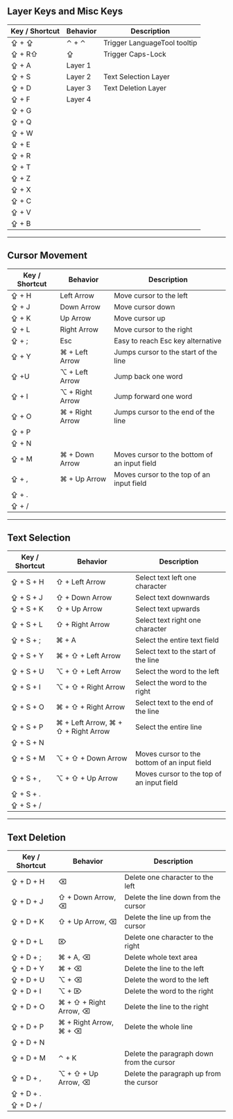 ## Layer Keys and Misc Keys

| Key / Shortcut | Behavior | Description |
| --- | --- | --- |
| ⇪ + ⇪ | ⌃ + ⌃ | Trigger LanguageTool tooltip |
| ⇪ + R⇧ | ⇪ | Trigger Caps-Lock |
| ⇪ + A | Layer 1 |  |
| ⇪ + S | Layer 2 | Text Selection Layer |
| ⇪ + D | Layer 3 | Text Deletion Layer |
| ⇪ + F | Layer 4 |  |
| ⇪ + G |  |  |
| ⇪ + Q |  |  |
| ⇪ + W |  |  |
| ⇪ + E |  |  |
| ⇪ + R |  |  |
| ⇪ + T |  |  |
| ⇪ + Z |  |  |
| ⇪ + X |  |  |
| ⇪ + C |  |  |
| ⇪ + V |  |  |
| ⇪ + B |  |  |

---

## Cursor Movement

| Key / Shortcut | Behavior | Description |
| --- | --- | --- |
| ⇪ + H | Left Arrow | Move cursor to the left |
| ⇪ + J | Down Arrow | Move cursor down |
| ⇪ + K | Up Arrow | Move cursor up |
| ⇪ + L | Right Arrow  | Move cursor to the right |
| ⇪ + ; | Esc | Easy to reach Esc key alternative |
| ⇪ + Y | ⌘ + Left Arrow | Jumps cursor to the start of the line |
| ⇪ +U | ⌥ + Left Arrow | Jump back one word |
| ⇪ + I | ⌥ + Right Arrow | Jump forward one word |
| ⇪ + O | ⌘ + Right Arrow | Jumps cursor to the end of the line |
| ⇪ + P |  |  |
| ⇪ + N |  |  |
| ⇪ + M | ⌘ + Down Arrow | Moves cursor to the bottom of an input field |
| ⇪ + , | ⌘ + Up Arrow | Moves cursor to the top of an input field |
| ⇪ + . |  |  |
| ⇪ + / |  |  |

---

## Text Selection

| Key / Shortcut | Behavior | Description |
| --- | --- | --- |
| ⇪ + S + H | ⇧ + Left Arrow | Select text left one character |
| ⇪ + S + J | ⇧ + Down Arrow | Select text downwards |
| ⇪ + S + K | ⇧ + Up Arrow | Select text upwards |
| ⇪ + S + L | ⇧ + Right Arrow  | Select text right one character |
| ⇪ + S + ; | ⌘ + A | Select the entire text field |
| ⇪ + S + Y | ⌘ + ⇧ + Left Arrow | Select text to the start of the line |
| ⇪ + S + U | ⌥ + ⇧ + Left Arrow | Select the word to the left |
| ⇪ + S + I | ⌥ + ⇧ + Right Arrow | Select the word to the right |
| ⇪ + S + O | ⌘ + ⇧ + Right Arrow | Select text to the end of the line |
| ⇪ + S + P | ⌘ + Left Arrow, ⌘ + ⇧ + Right Arrow | Select the entire line |
| ⇪ + S + N |  |  |
| ⇪ + S + M | ⌥ + ⇧ + Down Arrow | Moves cursor to the bottom of an input field |
| ⇪ + S + , | ⌥ + ⇧ + Up Arrow | Moves cursor to the top of an input field |
| ⇪ + S + . |  |  |
| ⇪ + S + / |  |  |

---

## Text Deletion

| Key / Shortcut | Behavior | Description |
| --- | --- | --- |
| ⇪ + D + H | ⌫ | Delete one character to the left |
| ⇪ + D + J | ⇧ + Down Arrow, ⌫ | Delete the line down from the cursor |
| ⇪ + D + K | ⇧ + Up Arrow, ⌫ | Delete the line up from the cursor |
| ⇪ + D + L | ⌦ | Delete one character to the right |
| ⇪ + D + ; | ⌘ + A, ⌫ | Delete whole text area |
| ⇪ + D + Y | ⌘ + ⌫ | Delete the line to the left |
| ⇪ + D + U | ⌥ + ⌫ | Delete the word to the left |
| ⇪ + D + I | ⌥ + ⌦ | Delete the word to the right |
| ⇪ + D + O | ⌘ + ⇧ + Right Arrow, ⌫ | Delete the line to the right |
| ⇪ + D + P | ⌘ + Right Arrow, ⌘ + ⌫ | Delete the whole line |
| ⇪ + D + N |  |  |
| ⇪ + D + M | ⌃ + K | Delete the paragraph down from the cursor |
| ⇪ + D + , | ⌥ + ⇧ + Up Arrow, ⌫ | Delete the paragraph up from the cursor |
| ⇪ + D + . |  |  |
| ⇪ + D + / |  |  |